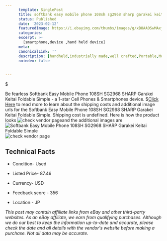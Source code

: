 ```yaml
---
      template: SinglePost
      title: softbank easy mobile phone 108sh sg2968 sharp garakei keitai foldable simple
      status: Published
      date: '2023-02-12'
      featuredImage: https://i.ebayimg.com/thumbs/images/g/xB8AAOSwMAxj6I8E/s-l225.jpg
      categories: 
      excerpt: >-
        [smartphone,device ,hand held device]
      meta:
      canonicalLink: ''
      description: [handheld,industrially made,well crafted,Portable,Mobile,Compact,Convenient,Lightweight,Maneuverable,Man-portable,Miniature,Carriable,Hand-held,Light,Holdable,Transportable,Mobile device,Pocket-sized,On-the-go,Wireless,Cordless,Compact size,Convenient size, smartphone,device ,hand held device]
      noindex: false
      
        
---
```

$

Be fearless Softbank Easy Mobile Phone 108SH SG2968 SHARP Garakei Keitai Foldable Simple - a 1-star Cell Phones & Smartphones device.
$[Click Here](https://www.ebay.com/itm/304802341912?hash=item46f7a2a418%3Ag%3AxB8AAOSwMAxj6I8E&mkevt=1&mkcid=1&mkrid=711-53200-19255-0&campid=%253CePNCampaignId%253E&customid=%253CreferenceId%253E&toolid=10049) to read more to learn about the shipping costs and additional image urls for the Softbank Easy Mobile Phone 108SH SG2968 SHARP Garakei Keitai Foldable Simple. Shipping cost is undefined. Here is how the product looks ![check vendor page](https://i.ebayimg.com/thumbs/images/g/xB8AAOSwMAxj6I8E/s-l225.jpg)and the additional images are![Softbank Easy Mobile Phone 108SH SG2968 SHARP Garakei Keitai Foldable Simple](https://i.ebayimg.com/images/g/xB8AAOSwMAxj6I8E/s-l1200.jpg)![check vendor page](https://origin-galleryplus.ebayimg.com/ws/web/304802341912_2_0_1/225x225.jpg,https://origin-galleryplus.ebayimg.com/ws/web/304802341912_3_0_1/225x225.jpg,https://origin-galleryplus.ebayimg.com/ws/web/304802341912_4_0_1/225x225.jpg,https://origin-galleryplus.ebayimg.com/ws/web/304802341912_5_0_1/225x225.jpg,https://origin-galleryplus.ebayimg.com/ws/web/304802341912_6_0_1/225x225.jpg)



 ## Technical Facts 



     
      

 - Condition- Used 


      

 - Listed Price- 87.46 


      

 - Currency- USD 


      

 - Feedback score - 356 


      

 - Location - JP 


      
      

 *_This post may contain affiliate links from eBay and other third-party websites. As an eBay affiliate, we earn from qualifying purchases. Although we do our best to keep the information up-to-date and accurate, please check the date and all details with the vendor's website before making a purchase. Not all data may be accurate._*






